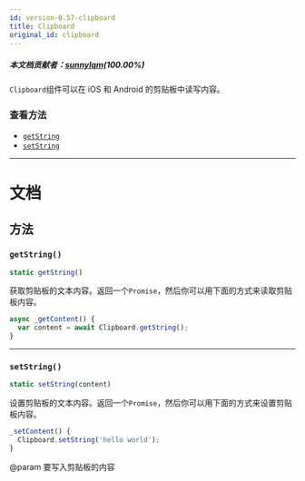 ```yaml
---
id: version-0.57-clipboard
title: Clipboard
original_id: clipboard
---
```

##### 本文档贡献者：[sunnylqm](https://github.com/search?q=sunnylqm%40qq.com+in%3Aemail&type=Users)(100.00%)

`Clipboard`组件可以在 iOS 和 Android 的剪贴板中读写内容。

### 查看方法

* [`getString`](clipboard.md#getstring)
* [`setString`](clipboard.md#setstring)

---

# 文档

## 方法

### `getString()`

```javascript
static getString()
```

获取剪贴板的文本内容。返回一个`Promise`，然后你可以用下面的方式来读取剪贴板内容。

```javascript
async _getContent() {
  var content = await Clipboard.getString();
}
```

---

### `setString()`

```javascript
static setString(content)
```

设置剪贴板的文本内容。返回一个`Promise`，然后你可以用下面的方式来设置剪贴板内容。

```javascript
_setContent() {
  Clipboard.setString('hello world');
}
```

@param 要写入剪贴板的内容
